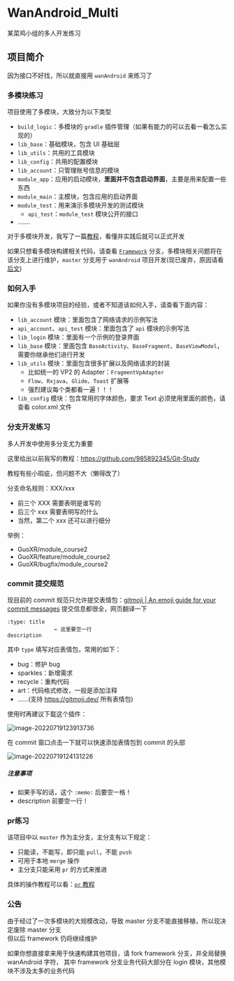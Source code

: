 # WanAndroid_Multi

某菜鸡小组的多人开发练习

## 项目简介

因为接口不好找，所以就直接用 `wanAndroid` 来练习了

### 多模块练习

项目使用了多模块，大致分为以下类型

- `build_logic`：多模块的 `gradle` 插件管理（如果有能力的可以去看一看怎么实现的）
- `lib_base`：基础模块，包含 UI 基础层
- `lib_utils`：共用的工具模块
- `lib_config`：共用的配置模块
- `lib_account`：只管理账号信息的模块
- `module_app`：应用的启动模块，**里面并不包含启动界面**，主要是用来配置一些东西
- `module_main`：主模块，包含应用的启动界面
- `module_test`：用来演示多模块开发的测试模块
  - `api_test`：`module_test` 模块公开的接口
- .......

对于多模块开发，我写了一篇[教程](doce/多模块指南.md)，看懂并实践后就可以正式开发

如果只想看多模块构建相关代码，请查看 [`Framework`](https://github.com/VegetableChicken-Group/WanAndroid_Multi/tree/framework) 
分支，多模块相关问题将在该分支上进行维护，`master` 分支用于 `wanAndroid` 项目开发(现已废弃，原因请看 [后文](#公告))

### 如何入手

如果你没有多模块项目的经验，或者不知道该如何入手，请查看下面内容：
- `lib_account` 模块：里面包含了网络请求的示例写法
- `api_account`、`api_test` 模块：里面包含了 `api` 模块的示例写法
- `lib_login` 模块：里面有一个示例的登录界面
- `lib_base` 模块：里面包含 `BaseActivity`、`BaseFragment`、`BaseViewModel`，需要你继承他们进行开发
- `lib_utils` 模块：里面包含很多扩展以及网络请求的封装
  - 比如统一的 VP2 的 Adapter：`FragmentVpAdapter`
  - `Flow`、`Rxjava`、`Glide`、`Toast` 扩展等
  - 强烈建议每个类都看一遍！！！
- `lib_config` 模块：包含常用的字体颜色，要求 Text 必须使用里面的颜色，请查看 color.xml 文件


### 分支开发练习

多人开发中使用多分支尤为重要

这里给出以前我写的教程：https://github.com/985892345/Git-Study

教程有些小瑕疵，但问题不大（懒得改了）

分支命名规则：XXX/xxx

- 前三个 XXX 需要表明是谁写的
- 后三个 xxx 需要表明写的什么
- 当然，第二个 xxx 还可以进行细分

举例：

- GuoXR/module_course2
- GuoXR/feature/module_course2
- GuoXR/bugfix/module_course2



### commit 提交规范

现目前的 commit 规范只允许提交表情包：[gitmoji | An emoji guide for your commit messages](https://gitmoji.dev/) 提交信息都很全，网页翻译一下
```
:type: title
               ← 这里要空一行
description
```

其中 `type` 填写对应表情包，常用的如下：

- bug：修护 bug
- sparkles：新增需求
- recycle：重构代码
- art：代码格式修改，一般是添加注释
- ......(支持 https://gitmoji.dev/ 所有表情包)

使用时再建议下载这个插件：

![image-20220719123913736](https://img-1307243988.cos.ap-chengdu.myqcloud.com/typora-after-22-7-19/image-20220719123913736.png)

在 commit 窗口点击一下就可以快速添加表情包到 commit 的头部

![image-20220719124131226](https://img-1307243988.cos.ap-chengdu.myqcloud.com/typora-after-22-7-19/image-20220719124131226.png)

##### 注意事项

- 如果手写的话，这个 `:memo:` 后要空一格！
- description 前要空一行！



### pr练习
该项目中以 `master` 作为主分支，主分支有以下规定：

- 只能读，不能写，即只能 `pull`，不能 `push`	
- 可用于本地 `merge` 操作
- 主分支只能采用 `pr` 的方式来推进

具体的操作教程可以看：[`pr` 教程](doce/pr教程.md)

### 公告
由于经过了一次多模块的大规模改动，导致 master 分支不能直接移植，所以现决定废除 master 分支  
但以后 framework 仍将继续维护

如果你想直接拿来用于快速构建其他项目，请 fork framework 分支，并全局替换 wanAndroid 字符，
其中 framework 分支业务代码大部分在 login 模块，其他模块不涉及太多的业务代码